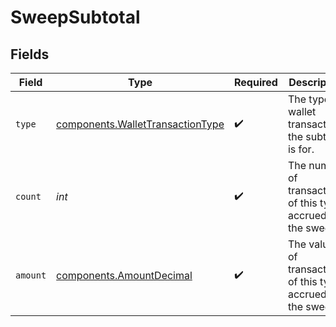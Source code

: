 # SweepSubtotal


## Fields

| Field                                                                                | Type                                                                                 | Required                                                                             | Description                                                                          |
| ------------------------------------------------------------------------------------ | ------------------------------------------------------------------------------------ | ------------------------------------------------------------------------------------ | ------------------------------------------------------------------------------------ |
| `type`                                                                               | [components.WalletTransactionType](../../models/components/wallettransactiontype.md) | :heavy_check_mark:                                                                   | The type of wallet transaction the subtotal is for.                                  |
| `count`                                                                              | *int*                                                                                | :heavy_check_mark:                                                                   | The number of transactions of this type accrued in the sweep.                        |
| `amount`                                                                             | [components.AmountDecimal](../../models/components/amountdecimal.md)                 | :heavy_check_mark:                                                                   | The value of transactions of this type accrued in the sweep.                         |